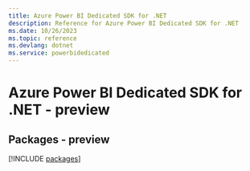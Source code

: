 ```yaml
---
title: Azure Power BI Dedicated SDK for .NET
description: Reference for Azure Power BI Dedicated SDK for .NET
ms.date: 10/26/2023
ms.topic: reference
ms.devlang: dotnet
ms.service: powerbidedicated
---
```

# Azure Power BI Dedicated SDK for .NET - preview
## Packages - preview
[!INCLUDE [packages](power-bi-dedicated-index.md)]